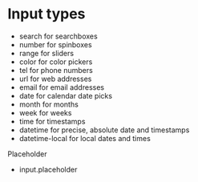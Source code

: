 # Input types

* search for searchboxes
* number for spinboxes
* range for sliders
* color for color pickers
* tel for phone numbers
* url for web addresses
* email for email addresses
* date for calendar date picks
* month for months
* week for weeks
* time for timestamps
* datetime for precise, absolute date and timestamps
* datetime-local for local dates and times


Placeholder


* input.placeholder



